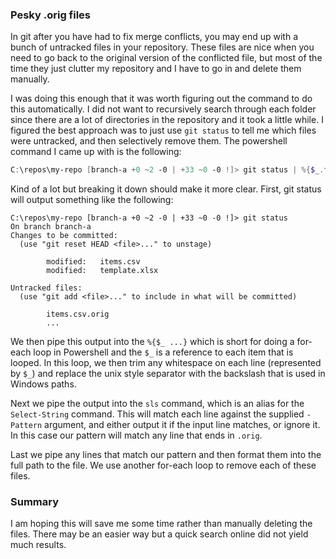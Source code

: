 ### Pesky .orig files
In git after you have had to fix merge conflicts, you may end up with a bunch
of untracked files in your repository. These files are nice when you need to
go back to the original version of the conflicted file, but most of the time
they just clutter my repository and I have to go in and delete them manually.

I was doing this enough that it was worth figuring out the command to do this
automatically. I did not want to recursively search through each folder
since there are a lot of directories in the repository and it took a little
while. I figured the best approach was to just use `git status` to tell me
which files were untracked, and then selectively remove them. The powershell
command I came up with is the following:
```powershell
C:\repos\my-repo [branch-a +0 ~2 -0 | +33 ~0 -0 !]> git status | %{$_.trim().replace("/","\")} | sls -Pattern ".*\.orig" | %{rm "C:\repos\my-repo\$($_)"}
```
Kind of a lot but breaking it down should make it more clear. First, git status
will output something like the following:
```
C:\repos\my-repo [branch-a +0 ~2 -0 | +33 ~0 -0 !]> git status
On branch branch-a
Changes to be committed:
  (use "git reset HEAD <file>..." to unstage)

        modified:   items.csv
        modified:   template.xlsx

Untracked files:
  (use "git add <file>..." to include in what will be committed)

        items.csv.orig
        ...
```
We then pipe this output into the `%{$_ ...}` which is short for doing a for-each loop
in Powershell and the `$_` is a reference to each item that is looped. In this loop,
we then trim any whitespace on each line (represented by `$_`) and replace the unix style 
separator with the backslash that is used in Windows paths.

Next we pipe the output into the `sls` command, which is an alias for the `Select-String`
command. This will match each line against the supplied `-Pattern` argument, and either
output it if the input line matches, or ignore it. In this case our pattern will match
any line that ends in `.orig`.

Last we pipe any lines that match our pattern and then format them into the full
path to the file. We use another for-each loop to remove each of these files.

### Summary
I am hoping this will save me some time rather than manually deleting the files. There
may be an easier way but a quick search online did not yield much results.